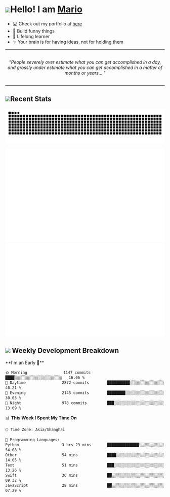<h1><a href = "#"><img src="https://media.giphy.com/media/VgCDAzcKvsR6OM0uWg/giphy.gif" width="50"></a><span>Hello! I am <a href="https://github.com/mario1in">Mario</a></span></h1>

- 💻 Check out my portfolio at [here](https://shixiong.name)
- 🔨 Build funny things
- 🚀 Lifelong learner
- ✨ Your brain is for having ideas, not for holding them

<hr/>
<br/>
<div align="center">
<i>"People severely over estimate what you can get accomplished in a day, and grossly under estimate what you can get accomplished in a matter of months or years...." </i>
</div>
<br/>
<hr/>

<h2 align="left">
  <a href="#"><img src="https://emojis.slackmojis.com/emojis/images/1643514389/3643/cool-doge.gif?1643514389" height="30"></a>Recent Stats
</h2>

<picture>
  <source
    media="(prefers-color-scheme: dark)"
    srcset="https://raw.githubusercontent.com/mario1in/mario1in/output/github-contribution-grid-snake-dark.svg"
  />
  <source
    media="(prefers-color-scheme: light)"
    srcset="https://raw.githubusercontent.com/mario1in/mario1in/output/github-contribution-grid-snake.svg"
  />
  <img
    alt="github contribution grid snake animation"
    src="https://raw.githubusercontent.com/mario1in/mario1in/output/github-contribution-grid-snake.svg"
  />
</picture>

![overview](https://raw.githubusercontent.com/mario1in/mario1in/stats-output/generated/overview.svg)
![languages](https://raw.githubusercontent.com/mario1in/mario1in/stats-output/generated/languages.svg)

<h2 align="left">
  <a href="#"><img src="https://emojis.slackmojis.com/emojis/images/1643514062/184/nyancat_big.gif?1643514062" height="30"></a> Weekly Development Breakdown
</h2>
<!--START_SECTION:waka-->
**I'm an Early 🐤** 

```text
🌞 Morning                1147 commits        ████░░░░░░░░░░░░░░░░░░░░░   16.06 % 
🌆 Daytime                2872 commits        ██████████░░░░░░░░░░░░░░░   40.21 % 
🌃 Evening                2145 commits        ████████░░░░░░░░░░░░░░░░░   30.03 % 
🌙 Night                  978 commits         ███░░░░░░░░░░░░░░░░░░░░░░   13.69 % 
```


📊 **This Week I Spent My Time On** 

```text
🕑︎ Time Zone: Asia/Shanghai

💬 Programming Languages: 
Python                   3 hrs 29 mins       ██████████████░░░░░░░░░░░   54.08 % 
Other                    54 mins             ████░░░░░░░░░░░░░░░░░░░░░   14.05 % 
Text                     51 mins             ███░░░░░░░░░░░░░░░░░░░░░░   13.26 % 
Swift                    36 mins             ██░░░░░░░░░░░░░░░░░░░░░░░   09.32 % 
JavaScript               28 mins             ██░░░░░░░░░░░░░░░░░░░░░░░   07.29 % 
```


<!--END_SECTION:waka-->

